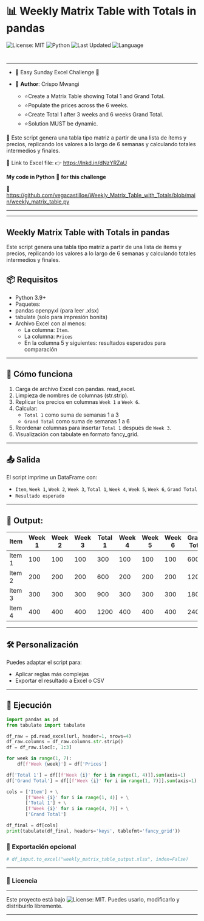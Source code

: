 # 📊 Weekly Matrix Table with Totals in pandas

![License: MIT](https://img.shields.io/badge/License-MIT-cyan.svg)
![Python](https://img.shields.io/badge/python-3.7%2B-blue)
![Last Updated](https://img.shields.io/github/last-commit/vegacastilloe/Weekly_Matrix_Table_with_Totals)
![Language](https://img.shields.io/badge/language-español-darkred)

#
---
- 🌟 Easy Sunday Excel Challenge 🌟
- 🌟 **Author**: Crispo Mwangi

    - ⭐Create a Matrix Table showing Total 1 and Grand Total.
    - ⭐Populate the prices across the 6 weeks.
    - ⭐Create Total 1 after 3 weeks and 6 weeks Grand Total.
    - ⭐Solution MUST be dynamic.

 🔰 Este script genera una tabla tipo matriz a partir de una lista de ítems y precios, replicando los valores a lo largo de 6 semanas y calculando totales intermedios y finales.

 🔗 Link to Excel file:
 👉 https://lnkd.in/dNzYRZaU

**My code in Python** 🐍 **for this challenge**

 🔗 https://github.com/vegacastilloe/Weekly_Matrix_Table_with_Totals/blob/main/weekly_matrix_table.py

---
---

## Weekly Matrix Table with Totals in pandas

Este script genera una tabla tipo matriz a partir de una lista de ítems y precios, replicando los valores a lo largo de 6 semanas y calculando totales intermedios y finales.



## 📦 Requisitos

- Python 3.9+
- Paquetes:
- pandas openpyxl (para leer .xlsx)
- tabulate (solo para impresión bonita)
- Archivo Excel con al menos:
    - La columna: `Item`.
    - La columna: `Prices`
    - En la columna 5 y siguientes: resultados esperados para comparación

---

## 🚀 Cómo funciona

1. Carga de archivo Excel con pandas. read_excel.
2. Limpieza de nombres de columnas (str.strip).
3. Replicar los precios en columnas `Week 1` a `Week 6`.
4. Calcular:
   - `Total 1` como suma de semanas 1 a 3
   - `Grand Total` como suma de semanas 1 a 6
5. Reordenar columnas para insertar `Total 1` después de `Week 3`.
6. Visualización con tabulate en formato fancy_grid.

---

## 📤 Salida

El script imprime un DataFrame con:

- `Item`, `Week 1`, `Week 2`, `Week 3`, `Total 1`, `Week 4`, `Week 5`, `Week 6`, `Grand Total`
- `Resultado esperado`

---

## 🧹 Output:


| Item   | Week 1 | Week 2 | Week 3 | Total 1 | Week 4 | Week 5 | Week 6 | Grand Total |
|--------|--------|--------|--------|---------|--------|--------|--------|--------------|
| Item 1 | 100    | 100    | 100    | 300     | 100    | 100    | 100    | 600          |
| Item 2 | 200    | 200    | 200    | 600     | 200    | 200    | 200    | 1200         |
| Item 3 | 300    | 300    | 300    | 900     | 300    | 300    | 300    | 1800         |
| Item 4 | 400    | 400    | 400    | 1200    | 400    | 400    | 400    | 2400         |


---

## 🛠️ Personalización

Puedes adaptar el script para:

- Aplicar reglas más complejas
- Exportar el resultado a Excel o CSV

---

## 🚀 Ejecución

```python
import pandas as pd
from tabulate import tabulate

df_raw = pd.read_excel(url, header=1, nrows=4)
df_raw.columns = df_raw.columns.str.strip()
df = df_raw.iloc[:, 1:3]

for week in range(1, 7):
    df[f'Week {week}'] = df['Prices']

df['Total 1'] = df[[f'Week {i}' for i in range(1, 4)]].sum(axis=1)
df['Grand Total'] = df[[f'Week {i}' for i in range(1, 7)]].sum(axis=1)

cols = ['Item'] + \
       [f'Week {i}' for i in range(1, 4)] + \
       ['Total 1'] + \
       [f'Week {i}' for i in range(4, 7)] + \
       ['Grand Total']

df_final = df[cols]
print(tabulate(df_final, headers='keys', tablefmt='fancy_grid'))
```


### 💾 Exportación opcional
```python
# df_input.to_excel("weekly_matrix_table_output.xlsx", index=False)
```
---
### 📄 Licencia
---
Este proyecto está bajo ![License: MIT](https://img.shields.io/badge/License-MIT-cyan.svg). Puedes usarlo, modificarlo y distribuirlo libremente.

---
